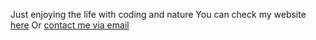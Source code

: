 Just enjoying the life with coding and nature
You can check my website <a href="learnmanifestation.online" >here</a>
Or <a href="mailto:meenautsav2003@gmail.com">contact me via email</a>
